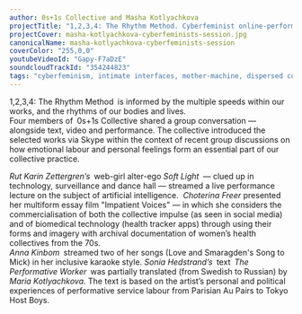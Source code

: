 ```yaml
---
author: 0s+1s Collective and Masha Kotlyachkova
projectTitle: "1,2,3,4: The Rhythm Method. Cyberfeminist online-performance"
projectCover: masha-kotlyachkova-cyberfeminists-session.jpg
canonicalName: masha-kotlyachkova-cyberfeminists-session
coverColor: "255,0,0"
youtubeVideoId: "Gapy-F7aDzE"
soundcloudTrackId: "354244823"
tags: "cyberfeminism, intimate interfaces, mother-machine, dispersed collectivity, affective labour, practices of ourselves, digital proletariat, joy acceleration, extensions, pharmachoreography, political dancefloor, protocols of self-organisation, speculative synthesis, terror of relationship, rhythm, repetition, care virus"
---
```


1,2,3,4: The Rhythm Method is informed by the multiple speeds within our works, and the rhythms of our bodies and lives.  
Four members of 0s+1s Collective shared a group conversation — alongside text, video and performance. The collective introduced the selected works via Skype within the context of recent group discussions on how emotional labour and personal feelings form an essential part of our collective practice.  

_Rut Karin Zettergren’s_ web-girl alter-ego _Soft Light_ — clued up in technology, surveillance and dance hall — streamed a live performance lecture on the subject of artificial intelligence.   _Choterina Freer_ presented her multiform essay film "Impatient Voices" — in which she considers the commercialisation of both the collective impulse (as seen in social media) and of biomedical technology (health tracker apps) through using their forms and imagery with archival documentation of women’s health collectives from the 70s.  
_Anna Kinbom_ streamed two of her songs (Love and Smaragden's Song to Mick) in her inclusive karaoke style.  _Sonia Hedstrand’s_ text _The Performative Worker_ was partially translated (from Swedish to Russian) by _Maria Kotlyachkova_. The text is based on the artist’s personal and political experiences of performative service labour from Parisian Au Pairs to Tokyo Host Boys.
